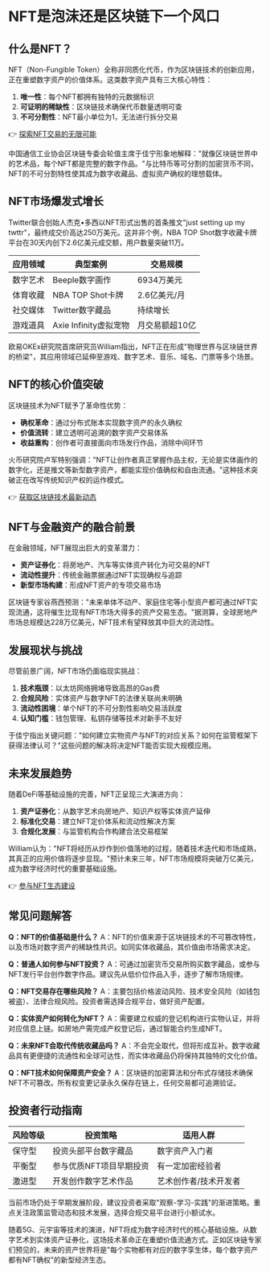 # NFT是泡沫还是区块链下一个风口

## 什么是NFT？

NFT（Non-Fungible Token）全称非同质化代币，作为区块链技术的创新应用，正在重塑数字资产的价值体系。这类数字资产具有三大核心特性：

1. **唯一性**：每个NFT都拥有独特的元数据标识
2. **可证明的稀缺性**：区块链技术确保代币数量透明可查
3. **不可分割性**：NFT最小单位为1，无法进行拆分交易

👉 [探索NFT交易的无限可能](https://bit.ly/okx_welcome)

中国通信工业协会区块链专委会轮值主席于佳宁形象地解释："就像区块链世界中的艺术品，每个NFT都是完整的数字作品。"与比特币等可分割的加密货币不同，NFT的不可分割特性使其成为数字收藏品、虚拟资产确权的理想载体。

## NFT市场爆发式增长

Twitter联合创始人杰克•多西以NFT形式出售的首条推文"just setting up my twttr"，最终成交价高达250万美元。这并非个例，NBA TOP Shot数字收藏卡牌平台在30天内创下2.6亿美元成交额，用户数量突破11万。

| 应用领域       | 典型案例                  | 交易规模       |
|----------------|---------------------------|----------------|
| 数字艺术       | Beeple数字画作            | 6934万美元     |
| 体育收藏       | NBA TOP Shot卡牌          | 2.6亿美元/月   |
| 社交媒体       | Twitter数字藏品           | 持续增长       |
| 游戏道具       | Axie Infinity虚拟宠物     | 月交易额超10亿 |

欧易OKEx研究院首席研究员William指出，NFT正在形成"物理世界与区块链世界的桥梁"，其应用领域已延伸至游戏、数字艺术、音乐、域名、门票等多个场景。

## NFT的核心价值突破

区块链技术为NFT赋予了革命性优势：

- **确权革命**：通过分布式账本实现数字资产的永久确权
- **价值流转**：建立透明可追溯的数字资产交易体系
- **收益重构**：创作者可直接面向市场发行作品，消除中间环节

火币研究院卢军特别强调："NFT让创作者真正掌握作品主权，无论是实体画作的数字化，还是推文等新型数字资产，都能实现价值确权和自由流通。"这种技术突破正在改写传统知识产权的运作模式。

👉 [获取区块链技术最新动态](https://bit.ly/okx_welcome)

## NFT与金融资产的融合前景

在金融领域，NFT展现出巨大的变革潜力：

- **资产证券化**：将房地产、汽车等实体资产转化为可交易的NFT
- **流动性提升**：传统金融票据通过NFT实现确权与追踪
- **新型市场构建**：形成NFT资产的专项交易市场

区块链专家谷燕西预测："未来单体不动产、家庭住宅等小型资产都可通过NFT实现流通，这将催生比现有NFT市场大得多的资产交易生态。"据测算，全球房地产市场总规模达228万亿美元，NFT技术有望释放其中巨大的流动性。

## 发展现状与挑战

尽管前景广阔，NFT市场仍面临现实挑战：

1. **技术瓶颈**：以太坊网络拥堵导致高昂的Gas费
2. **合规风险**：实体资产与数字NFT的法律关联尚未明确
3. **流动性困境**：单个NFT的不可分割性影响交易活跃度
4. **认知门槛**：钱包管理、私钥存储等技术对新手不友好

于佳宁指出关键问题："如何建立实物资产与NFT的对应关系？如何在监管框架下获得法律认可？"这些问题的解决将决定NFT能否实现大规模应用。

## 未来发展趋势

随着DeFi等基础设施的完善，NFT正呈现三大演进方向：

1. **资产证券化**：从数字艺术向房地产、知识产权等实体资产延伸
2. **标准化交易**：建立NFT定价体系和流动性解决方案
3. **合规化发展**：与监管机构合作构建合法交易框架

William认为："NFT将经历从炒作到价值落地的过程，随着技术迭代和市场成熟，其真正的应用价值将逐步显现。"预计未来三年，NFT市场规模将突破万亿美元，成为数字经济时代的重要基础设施。

👉 [参与NFT生态建设](https://bit.ly/okx_welcome)

## 常见问题解答

**Q：NFT的价值基础是什么？**
A：NFT的价值来源于区块链技术的不可篡改特性，以及市场对数字资产的稀缺性共识。如同实体收藏品，其价值由市场需求决定。

**Q：普通人如何参与NFT投资？**
A：可通过加密货币交易所购买数字藏品，或参与NFT发行平台创作数字作品。建议先从低价位作品入手，逐步了解市场规律。

**Q：NFT交易存在哪些风险？**
A：主要包括价格波动风险、技术安全风险（如钱包被盗）、法律合规风险。投资者需选择合规平台，做好资产配置。

**Q：实体资产如何转化为NFT？**
A：需要建立权威的登记机构进行实物认证，并将对应信息上链。如房地产需完成产权登记后，通过智能合约生成NFT。

**Q：未来NFT会取代传统收藏品吗？**
A：不会完全取代，但将形成互补。数字收藏品具有更便捷的流通性和全球可达性，而实体收藏品仍将保持其独特的文化价值。

**Q：NFT技术如何保障资产安全？**
A：区块链的加密算法和分布式存储技术确保NFT不可篡改。所有权变更记录永久保存在链上，任何交易都可追溯验证。

## 投资者行动指南

| 风险等级 | 投资策略                 | 适用人群               |
|----------|--------------------------|------------------------|
| 保守型   | 投资头部平台数字藏品     | 数字资产入门者         |
| 平衡型   | 参与优质NFT项目早期投资  | 有一定加密经验者       |
| 激进型   | 开发创作数字艺术作品     | 艺术创作者/技术开发者  |

当前市场仍处于早期发展阶段，建议投资者采取"观察-学习-实践"的渐进策略。重点关注政策监管动态和技术发展，选择合规交易平台进行小额试水。

随着5G、元宇宙等技术的演进，NFT将成为数字经济时代的核心基础设施。从数字艺术到实体资产证券化，这场技术革命正在重塑价值流通方式。正如区块链专家们预见的，未来的资产世界将是"每个实物都有对应的数字孪生体，每个数字资产都有NFT确权"的新型经济生态。